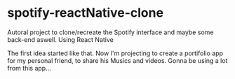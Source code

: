 # spotify-reactNative-clone
Autoral project to clone/recreate the Spotify interface and maybe some back-end aswell. Using React Native

The first idea started like that. Now I'm projecting to create a portifolio app for my personal friend, to share his Musics and videos.
Gonna be using a lot from this app...
